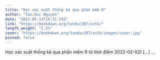 ```yaml
---
title: "Học xác suất thống kê qua phần mềm R"
author: "Tan-Duc Nguyen"
date: "2022-05-13T16:31:59Z"
link: "https://bookdown.org/tanduc307/xstk/"
length_weight: "3.5%"
cover: "https://bookdown.org/tanduc307/xstk/images/cover.jpg"
pinned: false
---
```


Học xác suất thống kê qua phần mềm R từ thời điểm 2022-02-02) [...] ...
